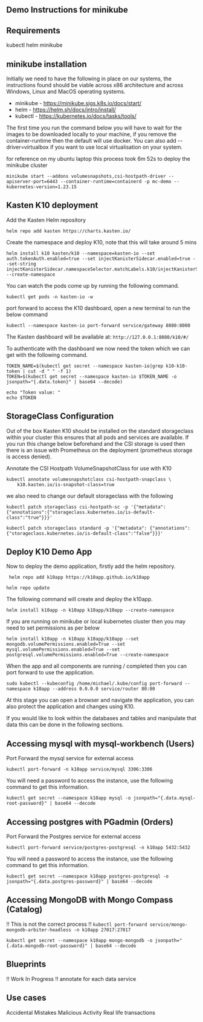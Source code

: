 ## Demo Instructions for minikube

## Requirements 
kubectl 
helm 
minikube 

## minikube installation 

Initially we need to have the following in place on our systems, the instructions found should be viable across x86 architecture and across Windows, Linux and MacOS operating systems. 

- minikube - https://minikube.sigs.k8s.io/docs/start/ 
- helm - https://helm.sh/docs/intro/install/
- kubectl - https://kubernetes.io/docs/tasks/tools/ 

The first time you run the command below you will have to wait for the images to be downloaded locally to your machine, if you remove the container-runtime then the default will use docker. You can also add --driver=virtualbox if you want to use local virtualisation on your system. 

for reference on my ubuntu laptop this process took 6m 52s to deploy the minikube cluster

```
minikube start --addons volumesnapshots,csi-hostpath-driver --apiserver-port=6443 --container-runtime=containerd -p mc-demo --kubernetes-version=1.23.15 
```

## Kasten K10 deployment 
Add the Kasten Helm repository

``` 
helm repo add kasten https://charts.kasten.io/
```
Create the namespace and deploy K10, note that this will take around 5 mins 

```
helm install k10 kasten/k10 --namespace=kasten-io --set auth.tokenAuth.enabled=true --set injectKanisterSidecar.enabled=true --set-string injectKanisterSidecar.namespaceSelector.matchLabels.k10/injectKanisterSidecar=true --create-namespace
```
You can watch the pods come up by running the following command.
```
kubectl get pods -n kasten-io -w
```
port forward to access the K10 dashboard, open a new terminal to run the below command

```
kubectl --namespace kasten-io port-forward service/gateway 8080:8000
```

The Kasten dashboard will be available at: `http://127.0.0.1:8080/k10/#/`

To authenticate with the dashboard we now need the token which we can get with the following command. 

```
TOKEN_NAME=$(kubectl get secret --namespace kasten-io|grep k10-k10-token | cut -d " " -f 1)
TOKEN=$(kubectl get secret --namespace kasten-io $TOKEN_NAME -o jsonpath="{.data.token}" | base64 --decode)

echo "Token value: "
echo $TOKEN
```

## StorageClass Configuration 

Out of the box Kasten K10 should be installed on the standard storageclass within your cluster this ensures that all pods and services are available. If you run this change below beforehand and the CSI storage is used then there is an issue with Prometheus on the deployment (prometheus storage is access denied). 

Annotate the CSI Hostpath VolumeSnapshotClass for use with K10

```
kubectl annotate volumesnapshotclass csi-hostpath-snapclass \
    k10.kasten.io/is-snapshot-class=true
```
we also need to change our default storageclass with the following 

```
kubectl patch storageclass csi-hostpath-sc -p '{"metadata": {"annotations":{"storageclass.kubernetes.io/is-default-class":"true"}}}'

kubectl patch storageclass standard -p '{"metadata": {"annotations":{"storageclass.kubernetes.io/is-default-class":"false"}}}'
```
## Deploy K10 Demo App 

Now to deploy the demo application, firstly add the helm repository. 

` helm repo add k10app https://k10app.github.io/k10app`

`helm repo update`

The following command will create and deploy the k10app. 

`helm install k10app -n k10app k10app/k10app --create-namespace`

If you are running on minikube or local kubernetes cluster then you may need to set permissions as per below

`helm install k10app -n k10app k10app/k10app --set mongodb.volumePermissions.enabled=True --set mysql.volumePermissions.enabled=True --set postgresql.volumePermissions.enabled=True --create-namespace` 

When the app and all components are running / completed then you can port forward to use the application. 

`sudo kubectl --kubeconfig /home/michael/.kube/config port-forward --namespace k10app --address 0.0.0.0 service/router 80:80`

At this stage you can open a browser and navigate the application, you can also protect the application and changes using K10. 

If you would like to look within the databases and tables and manipulate that data this can be done in the following sections. 

## Accessing mysql with mysql-workbench (Users)

Port Forward the mysql service for external access

`kubectl port-forward -n k10app service/mysql 3306:3306`

You will need a password to access the instance, use the following command to get this information.

`kubectl get secret --namespace k10app mysql -o jsonpath="{.data.mysql-root-password}" | base64 --decode`

## Accessing postgres with PGadmin (Orders) 

Port Forward the Postgres service for external access

`kubectl port-forward service/postgres-postgresql -n k10app 5432:5432`

You will need a password to access the instance, use the following command to get this information.

`kubectl get secret --namespace k10app postgres-postgresql -o jsonpath="{.data.postgres-password}" | base64 --decode`

## Accessing MongoDB with Mongo Compass (Catalog)
!! This is not the correct process !! 
`kubectl port-forward service/mongo-mongodb-arbiter-headless -n k10app 27017:27017`

`kubectl get secret --namespace k10app mongo-mongodb -o jsonpath="{.data.mongodb-root-password}" | base64 --decode`

## Blueprints 
!! Work In Progress !! 
annotate for each data service 

## Use cases 
Accidental Mistakes 
Malicious Activity 
Real life transactions 
